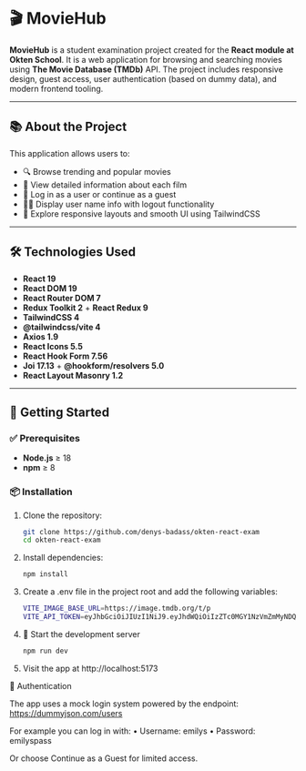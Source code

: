 # 🎬 MovieHub

**MovieHub** is a student examination project created for the **React module at Okten School**. It is a web application for browsing and searching movies using **The Movie Database (TMDb)** API. The project includes responsive design, guest access, user authentication (based on dummy data), and modern frontend tooling.

---

## 📚 About the Project

This application allows users to:

- 🔍 Browse trending and popular movies
- 🧾 View detailed information about each film
- 🔐 Log in as a user or continue as a guest
- 🧑‍💼 Display user name info with logout functionality
- 🧱 Explore responsive layouts and smooth UI using TailwindCSS

---

## 🛠️ Technologies Used

- **React 19**
- **React DOM 19**
- **React Router DOM 7**
- **Redux Toolkit 2** + **React Redux 9**
- **TailwindCSS 4**
- **@tailwindcss/vite 4**
- **Axios 1.9**
- **React Icons 5.5**
- **React Hook Form 7.56**
- **Joi 17.13** + **@hookform/resolvers 5.0**
- **React Layout Masonry 1.2**

---

## 🔧 Getting Started

### ✅ Prerequisites

- **Node.js** ≥ 18
- **npm** ≥ 8

### 📦 Installation

1. Clone the repository:

   ```bash
   git clone https://github.com/denys-badass/okten-react-exam
   cd okten-react-exam
   
2. Install dependencies:

    ```bash
    npm install

3. Create a .env file in the project root and add the following variables:

    ```bash
    VITE_IMAGE_BASE_URL=https://image.tmdb.org/t/p
    VITE_API_TOKEN=eyJhbGciOiJIUzI1NiJ9.eyJhdWQiOiIzZTc0MGY1NzVmZmMyNDQzZDRjZTIzY2I4NTk1M2ZkMCIsIm5iZiI6MTc0NTgzMzY3MC4yNjIsInN1YiI6IjY4MGY0ZWM2NDYwMzU3MWVhZDBmOGI1YyIsInNjb3BlcyI6WyJhcGlfcmVhZCJdLCJ2ZXJzaW9uIjoxfQ.vOkM9zakig0Tx0krPqELgaIZBvfFX99Ykj8hq55MF7c

3. 🚀 Start the development server

    ```bash
    npm run dev

4. Visit the app at http://localhost:5173

🔐 Authentication

The app uses a mock login system powered by the endpoint:
https://dummyjson.com/users

For example you can log in with:
•	Username: emilys
•	Password: emilyspass

Or choose Continue as a Guest for limited access.
